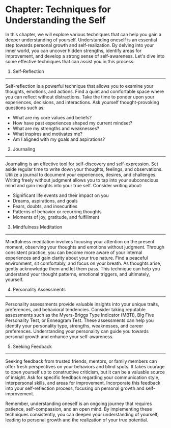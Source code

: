 Chapter: Techniques for Understanding the Self
==============================================

In this chapter, we will explore various techniques that can help you gain a deeper understanding of yourself. Understanding oneself is an essential step towards personal growth and self-realization. By delving into your inner world, you can uncover hidden strengths, identify areas for improvement, and develop a strong sense of self-awareness. Let's dive into some effective techniques that can assist you in this process:

1. Self-Reflection
------------------

Self-reflection is a powerful technique that allows you to examine your thoughts, emotions, and actions. Find a quiet and comfortable space where you can reflect without distractions. Take the time to ponder upon your experiences, decisions, and interactions. Ask yourself thought-provoking questions such as:

* What are my core values and beliefs?
* How have past experiences shaped my current mindset?
* What are my strengths and weaknesses?
* What inspires and motivates me?
* Am I aligned with my goals and aspirations?

2. Journaling
-------------

Journaling is an effective tool for self-discovery and self-expression. Set aside regular time to write down your thoughts, feelings, and observations. Utilize a journal to document your experiences, desires, and challenges. Writing freely without judgment allows you to tap into your subconscious mind and gain insights into your true self. Consider writing about:

* Significant life events and their impact on you
* Dreams, aspirations, and goals
* Fears, doubts, and insecurities
* Patterns of behavior or recurring thoughts
* Moments of joy, gratitude, and fulfillment

3. Mindfulness Meditation
-------------------------

Mindfulness meditation involves focusing your attention on the present moment, observing your thoughts and emotions without judgment. Through consistent practice, you can become more aware of your internal experiences and gain clarity about your true nature. Find a peaceful environment, sit comfortably, and focus on your breath. As thoughts arise, gently acknowledge them and let them pass. This technique can help you understand your thought patterns, emotional triggers, and ultimately, yourself.

4. Personality Assessments
--------------------------

Personality assessments provide valuable insights into your unique traits, preferences, and behavioral tendencies. Consider taking reputable assessments such as the Myers-Briggs Type Indicator (MBTI), Big Five Personality Test, or Enneagram Test. These assessments can help you identify your personality type, strengths, weaknesses, and career preferences. Understanding your personality can guide you towards personal growth and enhance your self-awareness.

5. Seeking Feedback
-------------------

Seeking feedback from trusted friends, mentors, or family members can offer fresh perspectives on your behaviors and blind spots. It takes courage to open yourself up to constructive criticism, but it can be a valuable source of insight. Ask for specific feedback regarding your communication style, interpersonal skills, and areas for improvement. Incorporate this feedback into your self-reflection process, focusing on personal growth and self-improvement.

Remember, understanding oneself is an ongoing journey that requires patience, self-compassion, and an open mind. By implementing these techniques consistently, you can deepen your understanding of yourself, leading to personal growth and the realization of your true potential.
